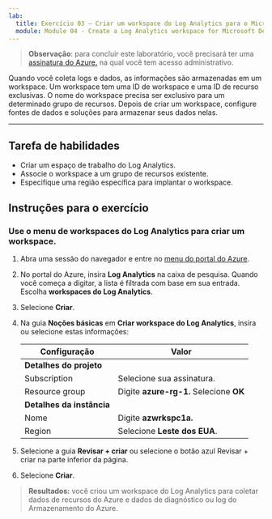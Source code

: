 ```yaml
---
lab:
  title: Exercício 03 – Criar um workspace do Log Analytics para o Microsoft Defender para Nuvem
  module: Module 04 - Create a Log Analytics workspace for Microsoft Defender for Cloud
---
```



>**Observação**: para concluir este laboratório, você precisará ter uma [assinatura do Azure.](https://azure.microsoft.com/en-us/free/?azure-portal=true) na qual você tem acesso administrativo. 


Quando você coleta logs e dados, as informações são armazenadas em um workspace. Um workspace tem uma ID de workspace e uma ID de recurso exclusivas. O nome do workspace precisa ser exclusivo para um determinado grupo de recursos. Depois de criar um workspace, configure fontes de dados e soluções para armazenar seus dados nelas. 

---

## Tarefa de habilidades

- Criar um espaço de trabalho do Log Analytics.
- Associe o workspace a um grupo de recursos existente.
- Especifique uma região específica para implantar o workspace.

## Instruções para o exercício 

### Use o menu de workspaces do Log Analytics para criar um workspace.

1. Abra uma sessão do navegador e entre no [menu do portal do Azure](https://portal.azure.com/).
   
2. No portal do Azure, insira **Log Analytics** na caixa de pesquisa. Quando você começa a digitar, a lista é filtrada com base em sua entrada. Escolha **workspaces do Log Analytics**.

4. Selecione **Criar**.

5. Na guia **Noções básicas** em **Criar workspace do Log Analytics**, insira ou selecione estas informações:
   
   |Configuração|Valor|
   |---|---|
   |**Detalhes do projeto**|
   |Subscription|Selecione sua assinatura.|
   |Resource group|Digite **azure-rg-1.** Selecione **OK**|
   |**Detalhes da instância**|
   |Nome|Digite **azwrkspc1a.**|
   |Region|Selecione **Leste dos EUA**.|

6. Selecione a guia **Revisar + criar** ou selecione o botão azul Revisar + criar na parte inferior da página.
  
8. Selecione **Criar**.

> **Resultados:** você criou um workspace do Log Analytics para coletar dados de recursos do Azure e dados de diagnóstico ou log do Armazenamento do Azure.
